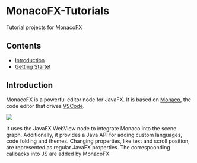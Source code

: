 # MonacoFX-Tutorials

Tutorial projects for [MonacoFX]()

## Contents

- [Introduction](https://github.com/miho/MonacoFX-Tutorials/blob/master/README.md#introduction)
- [Getting Startet](https://github.com/miho/MonacoFX-Tutorials/tree/master/MonacoFX-Tutorial-01)

## Introduction

MonacoFX is a powerful editor node for JavaFX. It is based on [Monaco](https://microsoft.github.io/monaco-editor/), the code editor that drives [VSCode](https://github.com/Microsoft/vscode).

<img src="https://github.com/miho/MonacoFX/blob/master/resources/img/screenshot.png">

It uses the JavaFX WebView node to integrate Monaco into the scene graph. Additionally, it provides a Java API for adding custom languages, code folding and themes. Changing properties, like text and scroll position, are represented as regular JavaFX properties. The correspoonding callbacks into JS are added by MonacoFX.
